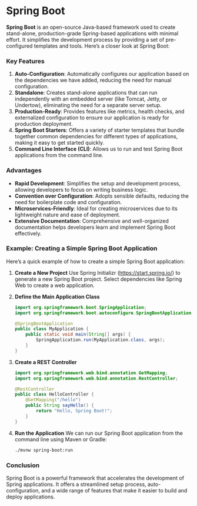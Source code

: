 # Spring Boot

**Spring Boot** is an open-source Java-based framework used to create stand-alone, production-grade Spring-based applications with minimal effort. It simplifies the development process by providing a set of pre-configured templates and tools. Here’s a closer look at Spring Boot:

### Key Features
1. **Auto-Configuration**: Automatically configures our application based on the dependencies we have added, reducing the need for manual configuration.
2. **Standalone**: Creates stand-alone applications that can run independently with an embedded server (like Tomcat, Jetty, or Undertow), eliminating the need for a separate server setup.
3. **Production-Ready**: Provides features like metrics, health checks, and externalized configuration to ensure our application is ready for production deployment.
4. **Spring Boot Starters**: Offers a variety of starter templates that bundle together common dependencies for different types of applications, making it easy to get started quickly.
5. **Command Line Interface (CLI)**: Allows us to run and test Spring Boot applications from the command line.

### Advantages
- **Rapid Development**: Simplifies the setup and development process, allowing developers to focus on writing business logic.
- **Convention over Configuration**: Adopts sensible defaults, reducing the need for boilerplate code and configuration.
- **Microservices-Friendly**: Ideal for creating microservices due to its lightweight nature and ease of deployment.
- **Extensive Documentation**: Comprehensive and well-organized documentation helps developers learn and implement Spring Boot effectively.

### Example: Creating a Simple Spring Boot Application
Here’s a quick example of how to create a simple Spring Boot application:

1. **Create a New Project**
   Use Spring Initializr (https://start.spring.io/) to generate a new Spring Boot project. Select dependencies like Spring Web to create a web application.

2. **Define the Main Application Class**
   ```java
   import org.springframework.boot.SpringApplication;
   import org.springframework.boot.autoconfigure.SpringBootApplication;

   @SpringBootApplication
   public class MyApplication {
       public static void main(String[] args) {
           SpringApplication.run(MyApplication.class, args);
       }
   }
   ```

3. **Create a REST Controller**
   ```java
   import org.springframework.web.bind.annotation.GetMapping;
   import org.springframework.web.bind.annotation.RestController;

   @RestController
   public class HelloController {
       @GetMapping("/hello")
       public String sayHello() {
           return "Hello, Spring Boot!";
       }
   }
   ```

4. **Run the Application**
   We can run our Spring Boot application from the command line using Maven or Gradle:
   ```bash
   ./mvnw spring-boot:run
   ```

### Conclusion
Spring Boot is a powerful framework that accelerates the development of Spring applications. It offers a streamlined setup process, auto-configuration, and a wide range of features that make it easier to build and deploy applications.
